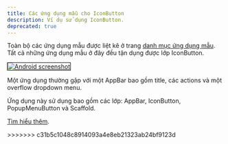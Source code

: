 ```yaml
---
title: Các ứng dụng mẫu cho IconButton
description: Ví dụ sử dụng IconButton.
deprecated: true
---
```


Toàn bộ các ứng dụng mẫu được liệt kê ở trang [danh mục ứng dụng mẫu](/docs/catalog/samples). Tất cả những ứng dụng mẫu ở đây đều tận dụng được lớp IconButton.
<div class="container-fluid">
<div class="lavish-table-row-mb">
<a href="/docs/catalog/samples/basic-app-bar">
<div class="col-lg-3">
<img style="border:1px solid #000000" src="https://storage.googleapis.com/flutter-catalog/cb4a54db8fb3726bf4293b9cc5cb12ce16883803/basic_app_bar_small.png" alt="Android screenshot" class="img-fluid">
</div>
</a>
<div class="col-lg-9">
<p>
Một ứng dụng thường gặp với một AppBar bao gồm title, các actions và một overflow dropdown menu.  
</p>
<p>
Ứng dụng này sử dụng bao gồm các lớp: AppBar, IconButton, PopupMenuButton và Scaffold.
</p>
<p>
<a href="/docs/catalog/samples/basic-app-bar">Tìm hiểu thêm</a>.
</p>
</div>
</div>
>>>>>>> c31b5c1048c8914093a4e8eb21323ab24bf9123d
</div>
